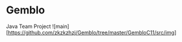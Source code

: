 # Gemblo
Java Team Project
![main][https://github.com/zkzkzhzj/Gemblo/tree/master/GembloC11/src/img]
